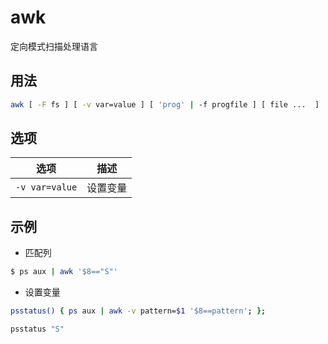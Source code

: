 ---
---
# awk

定向模式扫描处理语言

## 用法

```sh
awk [ -F fs ] [ -v var=value ] [ 'prog' | -f progfile ] [ file ...  ]
```

## 选项

| 选项           | 描述     |
| -------------- | -------- |
| `-v var=value` | 设置变量 |

## 示例

* 匹配列

```sh
$ ps aux | awk '$8=="S"'
```

* 设置变量

```sh
psstatus() { ps aux | awk -v pattern=$1 '$8==pattern'; };

psstatus "S"
```
